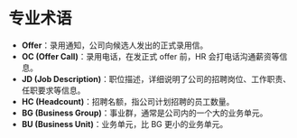 # 专业术语

- **Offer**：录用通知，公司向候选人发出的正式录用信。
- **OC (Offer Call)**：录用电话，在发正式 offer 前，HR 会打电话沟通薪资等信息。
- **JD (Job Description)**：职位描述，详细说明了公司的招聘岗位、工作职责、任职要求等信息。
- **HC (Headcount)**：招聘名额，指公司计划招聘的员工数量。
- **BG (Business Group)**：事业群，通常是公司内的一个大的业务单元。
- **BU (Business Unit)**：业务单元，比 BG 更小的业务单元。
